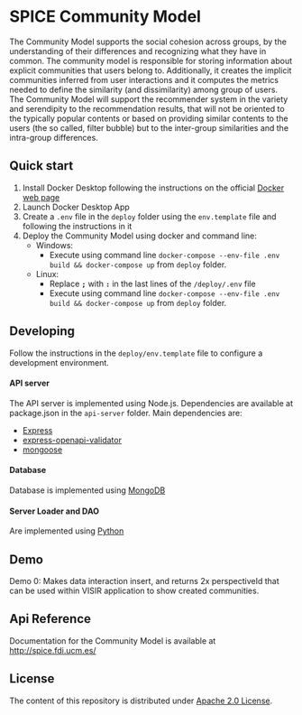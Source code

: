 
# SPICE Community Model

The Community Model supports the social cohesion across groups, by the understanding of their differences and recognizing what they have in common. The community model is responsible for storing information about explicit communities that users belong to. Additionally, it creates the implicit communities inferred from user interactions and it computes the metrics needed to define the similarity (and dissimilarity) among group of users. The Community Model will support the recommender system in the variety and serendipity to the recommendation results, that will not be oriented to the typically popular contents or based on providing similar contents to the users (the so called, filter bubble) but to the inter-group similarities and the intra-group differences. 

## Quick start

1. Install Docker Desktop following the instructions on the official [Docker web page](https://docs.docker.com/get-docker/)
2. Launch Docker Desktop App
3. Create a `.env` file in the `deploy` folder using the `env.template` file and following the instructions in it
4. Deploy the Community Model using docker and command line:
	- Windows:
	  - Execute using command line `docker-compose --env-file .env build && docker-compose up`  from `deploy` folder.
	- Linux:
	  - Replace **`;`** with **`:`** in the last lines of the `/deploy/.env` file
	  - Execute using command line `docker-compose --env-file .env build && docker-compose up`  from `deploy` folder.


## Developing

Follow the instructions in the `deploy/env.template` file to configure a development environment.

#### API server

The API server is implemented using Node.js. Dependencies are available at package.json in the `api-server` folder. Main dependencies are:

- [Express](https://expressjs.com/)
- [express-openapi-validator](https://github.com/cdimascio/express-openapi-validator)
- [mongoose](https://mongoosejs.com/)

#### Database

Database is implemented using [MongoDB](https://www.mongodb.com/)

#### Server Loader and DAO

Are implemented using [Python](https://www.python.org)

## Demo

Demo 0: Makes data interaction insert, and returns 2x perspectiveId that can be used within VISIR application to show created communities.

## Api Reference

Documentation for the Community Model is available at <http://spice.fdi.ucm.es/>

## License

The content of this repository is distributed under [Apache 2.0 License](LICENSE).
